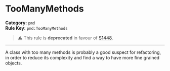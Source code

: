 # TooManyMethods
**Category:** `pmd`<br/>
**Rule Key:** `pmd:TooManyMethods`<br/>
> :warning: This rule is **deprecated** in favour of [S1448](https://rules.sonarsource.com/java/RSPEC-1448).

-----

A class with too many methods is probably a good suspect for refactoring, in order to reduce its complexity and find a way to have more fine grained objects.
